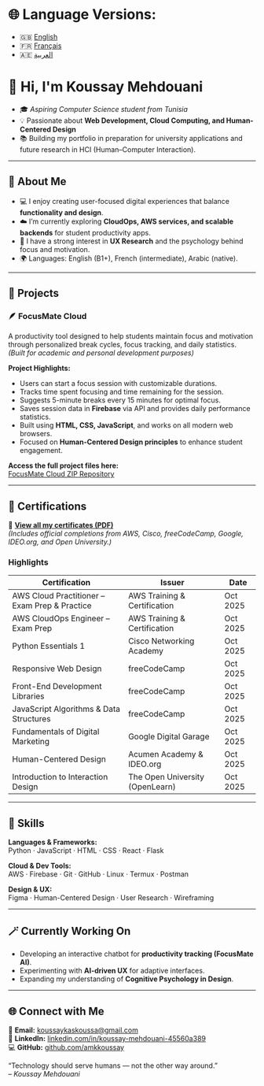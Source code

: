 # 🌐 **Language Versions:**  
- 🇬🇧 [English](https://github.com/mehdouanikoussay/Koussay-universty/blob/main/README.md)  
- 🇫🇷 [Français](https://github.com/mehdouanikoussay/Koussay-universty/blob/main/README(fr))  
- 🇦🇪 [العربية](https://github.com/mehdouanikoussay/Koussay-universty/blob/main/README(Ar))

# 👋 Hi, I'm Koussay Mehdouani
- 🎓 *Aspiring Computer Science student from Tunisia*  
- 💡 Passionate about **Web Development, Cloud Computing, and Human-Centered Design**  
- 📚 Building my portfolio in preparation for university applications and future research in HCI (Human–Computer Interaction).  

---

## 🧠 About Me  
- 💻 I enjoy creating user-focused digital experiences that balance **functionality and design**.  
- ☁️ I’m currently exploring **CloudOps, AWS services, and scalable backends** for student productivity apps.  
- 🎨 I have a strong interest in **UX Research** and the psychology behind focus and motivation.  
- 🌍 Languages: English (B1+), French (intermediate), Arabic (native).  

---

## 🧩 Projects  

### 🪶 FocusMate Cloud  
A productivity tool designed to help students maintain focus and motivation through personalized break cycles, focus tracking, and daily statistics.  
*(Built for academic and personal development purposes)*  

**Project Highlights:**
- Users can start a focus session with customizable durations.  
- Tracks time spent focusing and time remaining for the session.  
- Suggests 5-minute breaks every 15 minutes for optimal focus.  
- Saves session data in **Firebase** via API and provides daily performance statistics.  
- Built using **HTML, CSS, JavaScript**, and works on all modern web browsers.  
- Focused on **Human-Centered Design principles** to enhance student engagement.

**Access the full project files here:**  
[FocusMate Cloud ZIP Repository](https://github.com/mehdouanikoussay/Koussay-universty/blob/32d968d30f87242f860e78beaaf99c912ead4b30/FocusMate_cloud.zip)  

---

## 🏅 Certifications  

📄 **[View all my certificates (PDF)](https://drive.google.com/file/d/1wn8ZsKliO5fprrWHltB8YBe8rMPn6_0j/view?usp=drivesdk)**  
_(Includes official completions from AWS, Cisco, freeCodeCamp, Google, IDEO.org, and Open University.)_  

### Highlights  
| Certification | Issuer | Date |
|----------------|---------|------|
| AWS Cloud Practitioner – Exam Prep & Practice | AWS Training & Certification | Oct 2025 |
| AWS CloudOps Engineer – Exam Prep | AWS Training & Certification | Oct 2025 |
| Python Essentials 1 | Cisco Networking Academy | Oct 2025 |
| Responsive Web Design | freeCodeCamp | Oct 2025 |
| Front-End Development Libraries | freeCodeCamp | Oct 2025 |
| JavaScript Algorithms & Data Structures | freeCodeCamp | Oct 2025 |
| Fundamentals of Digital Marketing | Google Digital Garage | Oct 2025 |
| Human-Centered Design | Acumen Academy & IDEO.org | Oct 2025 |
| Introduction to Interaction Design | The Open University (OpenLearn) | Oct 2025 |

---

## 🧰 Skills  

**Languages & Frameworks:**  
Python · JavaScript · HTML · CSS · React · Flask  

**Cloud & Dev Tools:**  
AWS · Firebase · Git · GitHub · Linux · Termux · Postman  

**Design & UX:**  
Figma · Human-Centered Design · User Research · Wireframing  

---

## 🪄 Currently Working On  
- Developing an interactive chatbot for **productivity tracking (FocusMate AI)**.  
- Experimenting with **AI-driven UX** for adaptive interfaces.  
- Expanding my understanding of **Cognitive Psychology in Design**.  

---

## 🌐 Connect with Me  
📧 **Email:** [koussaykaskoussa@gmail.com](mailto:koussaykaskoussa@gmail.com)  
💼 **LinkedIn:** [linkedin.com/in/koussay-mehdouani-45560a389](https://www.linkedin.com/in/koussay-mehdouani-45560a389?trk=contact-info)  
💻 **GitHub:** [github.com/amkkoussay](https://github.com/amkkoussay)  

“Technology should serve humans — not the other way around.”  
*– Koussay Mehdouani*
